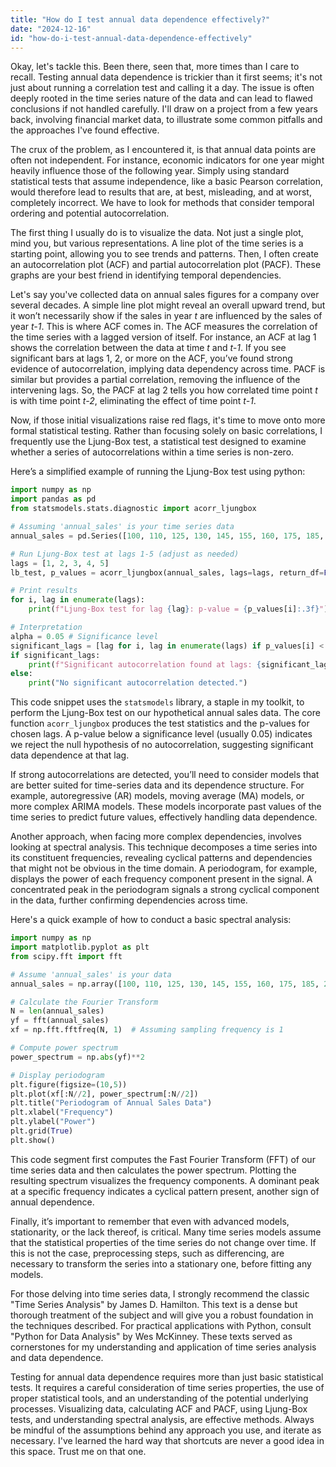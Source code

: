 ```yaml
---
title: "How do I test annual data dependence effectively?"
date: "2024-12-16"
id: "how-do-i-test-annual-data-dependence-effectively"
---
```


Okay, let's tackle this. Been there, seen that, more times than I care to recall. Testing annual data dependence is trickier than it first seems; it's not just about running a correlation test and calling it a day. The issue is often deeply rooted in the time series nature of the data and can lead to flawed conclusions if not handled carefully. I'll draw on a project from a few years back, involving financial market data, to illustrate some common pitfalls and the approaches I've found effective.

The crux of the problem, as I encountered it, is that annual data points are often not independent. For instance, economic indicators for one year might heavily influence those of the following year. Simply using standard statistical tests that assume independence, like a basic Pearson correlation, would therefore lead to results that are, at best, misleading, and at worst, completely incorrect. We have to look for methods that consider temporal ordering and potential autocorrelation.

The first thing I usually do is to visualize the data. Not just a single plot, mind you, but various representations. A line plot of the time series is a starting point, allowing you to see trends and patterns. Then, I often create an autocorrelation plot (ACF) and partial autocorrelation plot (PACF). These graphs are your best friend in identifying temporal dependencies.

Let's say you've collected data on annual sales figures for a company over several decades. A simple line plot might reveal an overall upward trend, but it won’t necessarily show if the sales in year *t* are influenced by the sales of year *t-1*. This is where ACF comes in. The ACF measures the correlation of the time series with a lagged version of itself. For instance, an ACF at lag 1 shows the correlation between the data at time *t* and *t-1*. If you see significant bars at lags 1, 2, or more on the ACF, you’ve found strong evidence of autocorrelation, implying data dependency across time. PACF is similar but provides a partial correlation, removing the influence of the intervening lags. So, the PACF at lag 2 tells you how correlated time point *t* is with time point *t-2*, eliminating the effect of time point *t-1*.

Now, if those initial visualizations raise red flags, it's time to move onto more formal statistical testing. Rather than focusing solely on basic correlations, I frequently use the Ljung-Box test, a statistical test designed to examine whether a series of autocorrelations within a time series is non-zero.

Here’s a simplified example of running the Ljung-Box test using python:

```python
import numpy as np
import pandas as pd
from statsmodels.stats.diagnostic import acorr_ljungbox

# Assuming 'annual_sales' is your time series data
annual_sales = pd.Series([100, 110, 125, 130, 145, 155, 160, 175, 185, 200])

# Run Ljung-Box test at lags 1-5 (adjust as needed)
lags = [1, 2, 3, 4, 5]
lb_test, p_values = acorr_ljungbox(annual_sales, lags=lags, return_df=False)

# Print results
for i, lag in enumerate(lags):
    print(f"Ljung-Box test for lag {lag}: p-value = {p_values[i]:.3f}")

# Interpretation
alpha = 0.05 # Significance level
significant_lags = [lag for i, lag in enumerate(lags) if p_values[i] < alpha]
if significant_lags:
    print(f"Significant autocorrelation found at lags: {significant_lags}")
else:
    print("No significant autocorrelation detected.")
```

This code snippet uses the `statsmodels` library, a staple in my toolkit, to perform the Ljung-Box test on our hypothetical annual sales data. The core function `acorr_ljungbox` produces the test statistics and the p-values for chosen lags. A p-value below a significance level (usually 0.05) indicates we reject the null hypothesis of no autocorrelation, suggesting significant data dependence at that lag.

If strong autocorrelations are detected, you’ll need to consider models that are better suited for time-series data and its dependence structure. For example, autoregressive (AR) models, moving average (MA) models, or more complex ARIMA models. These models incorporate past values of the time series to predict future values, effectively handling data dependence.

Another approach, when facing more complex dependencies, involves looking at spectral analysis. This technique decomposes a time series into its constituent frequencies, revealing cyclical patterns and dependencies that might not be obvious in the time domain. A periodogram, for example, displays the power of each frequency component present in the signal. A concentrated peak in the periodogram signals a strong cyclical component in the data, further confirming dependencies across time.

Here's a quick example of how to conduct a basic spectral analysis:

```python
import numpy as np
import matplotlib.pyplot as plt
from scipy.fft import fft

# Assume 'annual_sales' is your data
annual_sales = np.array([100, 110, 125, 130, 145, 155, 160, 175, 185, 200])

# Calculate the Fourier Transform
N = len(annual_sales)
yf = fft(annual_sales)
xf = np.fft.fftfreq(N, 1)  # Assuming sampling frequency is 1

# Compute power spectrum
power_spectrum = np.abs(yf)**2

# Display periodogram
plt.figure(figsize=(10,5))
plt.plot(xf[:N//2], power_spectrum[:N//2])
plt.title("Periodogram of Annual Sales Data")
plt.xlabel("Frequency")
plt.ylabel("Power")
plt.grid(True)
plt.show()
```

This code segment first computes the Fast Fourier Transform (FFT) of our time series data and then calculates the power spectrum. Plotting the resulting spectrum visualizes the frequency components. A dominant peak at a specific frequency indicates a cyclical pattern present, another sign of annual dependence.

Finally, it’s important to remember that even with advanced models, stationarity, or the lack thereof, is critical. Many time series models assume that the statistical properties of the time series do not change over time. If this is not the case, preprocessing steps, such as differencing, are necessary to transform the series into a stationary one, before fitting any models.

For those delving into time series data, I strongly recommend the classic "Time Series Analysis" by James D. Hamilton. This text is a dense but thorough treatment of the subject and will give you a robust foundation in the techniques described. For practical applications with Python, consult "Python for Data Analysis" by Wes McKinney. These texts served as cornerstones for my understanding and application of time series analysis and data dependence.

Testing for annual data dependence requires more than just basic statistical tests. It requires a careful consideration of time series properties, the use of proper statistical tools, and an understanding of the potential underlying processes. Visualizing data, calculating ACF and PACF, using Ljung-Box tests, and understanding spectral analysis, are effective methods. Always be mindful of the assumptions behind any approach you use, and iterate as necessary. I've learned the hard way that shortcuts are never a good idea in this space. Trust me on that one.
